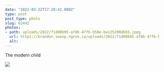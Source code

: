 ```yaml
---
date: "2022-03-22T17:20:42.000Z"
type: post 
post_type: photo
slug: 62442
photos: 
- path: uploads/2022/f1d00b95-af86-47fb-b58e-ba125200db93.jpeg
  url: https://brandon_swoop.ngrok.io/uploads/2022/f1d00b95-af86-47fb-b58e-ba125200db93.jpeg
  alt: 
---
```

The modern child


![](/uploads/2022/f1d00b95-af86-47fb-b58e-ba125200db93.jpeg)
